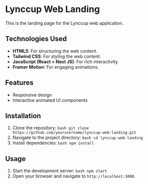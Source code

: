 # Lynccup Web Landing

This is the landing page for the Lynccup web application.

## Technologies Used

- **HTML5**: For structuring the web content.
- **Tailwind CSS**: For styling the web content.
- **JavaScript (React + Next JS)**: For rich interactivity.
- **Framer Motion**: For engaging animations.

## Features

- Responsive design
- Interactive animated UI components

## Installation

1. Clone the repository:
        ```bash
        git clone https://github.com/yourusername/lynccup-web-landing.git
        ```
2. Navigate to the project directory:
        ```bash
        cd lynccup-web-landing
        ```
3. Install dependencies:
        ```bash
        npm install
        ```

## Usage

1. Start the development server:
        ```bash
        npm start
        ```
2. Open your browser and navigate to `http://localhost:3000`.
